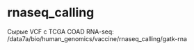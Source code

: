 # rnaseq_calling

Сырые VCF с TCGA COAD RNA-seq: /data7a/bio/human_genomics/vaccine/rnaseq_calling/gatk-rna
